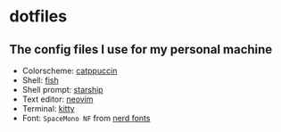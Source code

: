 # dotfiles

## The config files I use for my personal machine 

- Colorscheme: [catppuccin](https://github.com/catppuccin/)
- Shell: [fish](https://fishshell.com/)
- Shell prompt: [starship](https://starship.rs/)
- Text editor: [neovim](https://neovim.io/)
- Terminal: [kitty](https://sw.kovidgoyal.net/kitty/)
- Font: `SpaceMono NF` from [nerd fonts](https://www.nerdfonts.com/)
